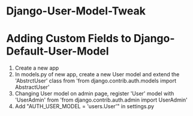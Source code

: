 # Django-User-Model-Tweak

# Adding Custom Fields to Django-Default-User-Model

1. Create a new app
2. In models.py of new app, create a new User model and extend the 'AbstrctUser' class from 'from django.contrib.auth.models import AbstractUser'
3. Changing User model on admin page, register 'User' model with 'UserAdmin' from 'from django.contrib.auth.admin import UserAdmin'
4. Add "AUTH_USER_MODEL = 'users.User'" in settings.py
